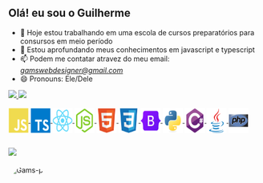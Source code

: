 ## Olá! eu sou o Guilherme


- 🔭 Hoje estou trabalhando em uma escola de cursos preparatórios para consursos em meio período
- 🌱 Estou aprofundando meus conhecimentos em javascript e typescript
- 📫 Podem me contatar atravez do meu email: *gamswebdesigner@gmail.com*
- 😄 Pronouns: Ele/Dele

<div align="left">
  <a href="https://github.com/rafaballerini">
  <img height="180em" src="https://github-readme-stats.vercel.app/api?username=gamswebdesigner&show_icons=true&theme=dark&include_all_commits=true&count_private=true"/>
  <img height="180em" src="https://github-readme-stats.vercel.app/api/top-langs/?username=gamswebdesigner&layout=compact&langs_count=7&theme=dark"/>
</div>
  
<div style="display: inline_block; text-decoration: none"><br>
  <img align="center" alt="Gams-Js" height="50" width="40" src="https://raw.githubusercontent.com/devicons/devicon/master/icons/javascript/javascript-plain.svg">
  <img align="center" alt="Gams-Ts" height="50" width="40" src="https://raw.githubusercontent.com/devicons/devicon/master/icons/typescript/typescript-plain.svg">
  <img align="center" alt="Gams-React" height="50" width="40" src="https://raw.githubusercontent.com/devicons/devicon/master/icons/react/react-original.svg">
  <img align="center" alt="Gams-Nodejs" height="50" width="40" src="https://raw.githubusercontent.com/devicons/devicon/master/icons/nodejs/nodejs-original.svg">
  <img align="center" alt="Gams-HTML" height="50" width="40" src="https://raw.githubusercontent.com/devicons/devicon/master/icons/html5/html5-original.svg">
  <img align="center" alt="Gams-CSS" height="50" width="40" src="https://raw.githubusercontent.com/devicons/devicon/master/icons/css3/css3-original.svg">
  <img align="center" alt="Gams-Bootstrap" height="50" width="40" src="https://raw.githubusercontent.com/devicons/devicon/master/icons/bootstrap/bootstrap-original.svg">
  <img align="center" alt="Gams-Python" height="50" width="40" src="https://raw.githubusercontent.com/devicons/devicon/master/icons/python/python-original.svg">
  <img align="center" alt="Gams-Csharp" height="50" width="40" src="https://raw.githubusercontent.com/devicons/devicon/master/icons/csharp/csharp-original.svg">
  <img align="center" alt="Gams-Java" height="50" width="40" src="https://raw.githubusercontent.com/devicons/devicon/master/icons/java/java-original.svg">
  <img align="center" alt="Gams-Php" height="50" width="40" src="https://raw.githubusercontent.com/devicons/devicon/master/icons/php/php-original.svg">
</div>
  
  ##
  
<div>
  <a href="https://www.linkedin.com/in/gamswebdesigner" target="_blank"><img src="https://img.shields.io/badge/-LinkedIn-%230077B5?style=for-the-badge&logo=linkedin&logoColor=white"></a>
</div>  
  
<div><br>
  <img align="left" alt="Gams-pic" height="180px" style="border-radius: 50px;" src="https://thumbs.gfycat.com/LoathsomeAngryEmperorpenguin-size_restricted.gif">
</div>

